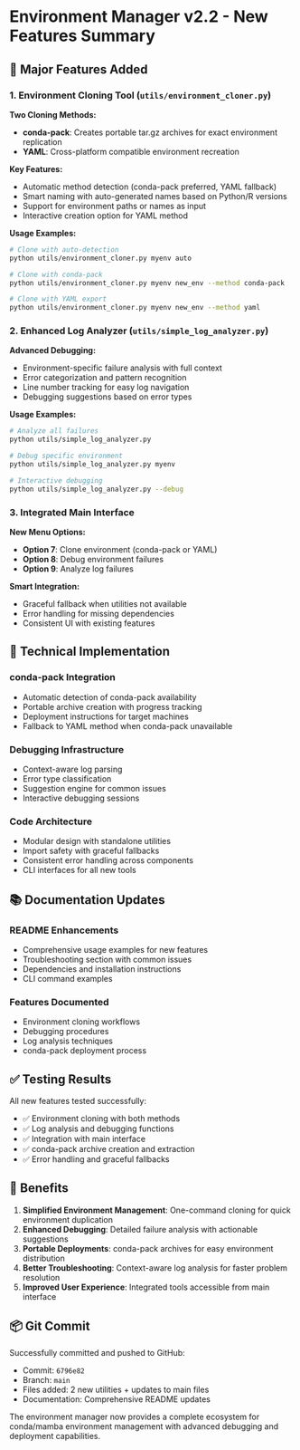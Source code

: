 # Environment Manager v2.2 - New Features Summary

## 🚀 Major Features Added

### 1. Environment Cloning Tool (`utils/environment_cloner.py`)

**Two Cloning Methods:**
- **conda-pack**: Creates portable tar.gz archives for exact environment replication
- **YAML**: Cross-platform compatible environment recreation

**Key Features:**
- Automatic method detection (conda-pack preferred, YAML fallback)
- Smart naming with auto-generated names based on Python/R versions
- Support for environment paths or names as input
- Interactive creation option for YAML method

**Usage Examples:**
```bash
# Clone with auto-detection
python utils/environment_cloner.py myenv auto

# Clone with conda-pack
python utils/environment_cloner.py myenv new_env --method conda-pack

# Clone with YAML export
python utils/environment_cloner.py myenv new_env --method yaml
```

### 2. Enhanced Log Analyzer (`utils/simple_log_analyzer.py`)

**Advanced Debugging:**
- Environment-specific failure analysis with full context
- Error categorization and pattern recognition
- Line number tracking for easy log navigation
- Debugging suggestions based on error types

**Usage Examples:**
```bash
# Analyze all failures
python utils/simple_log_analyzer.py

# Debug specific environment
python utils/simple_log_analyzer.py myenv

# Interactive debugging
python utils/simple_log_analyzer.py --debug
```

### 3. Integrated Main Interface

**New Menu Options:**
- **Option 7**: Clone environment (conda-pack or YAML)
- **Option 8**: Debug environment failures
- **Option 9**: Analyze log failures

**Smart Integration:**
- Graceful fallback when utilities not available
- Error handling for missing dependencies
- Consistent UI with existing features

## 🔧 Technical Implementation

### conda-pack Integration
- Automatic detection of conda-pack availability
- Portable archive creation with progress tracking
- Deployment instructions for target machines
- Fallback to YAML method when conda-pack unavailable

### Debugging Infrastructure
- Context-aware log parsing
- Error type classification
- Suggestion engine for common issues
- Interactive debugging sessions

### Code Architecture
- Modular design with standalone utilities
- Import safety with graceful fallbacks
- Consistent error handling across components
- CLI interfaces for all new tools

## 📚 Documentation Updates

### README Enhancements
- Comprehensive usage examples for new features
- Troubleshooting section with common issues
- Dependencies and installation instructions
- CLI command examples

### Features Documented
- Environment cloning workflows
- Debugging procedures
- Log analysis techniques
- conda-pack deployment process

## ✅ Testing Results

All new features tested successfully:
- ✅ Environment cloning with both methods
- ✅ Log analysis and debugging functions
- ✅ Integration with main interface
- ✅ conda-pack archive creation and extraction
- ✅ Error handling and graceful fallbacks

## 🎯 Benefits

1. **Simplified Environment Management**: One-command cloning for quick environment duplication
2. **Enhanced Debugging**: Detailed failure analysis with actionable suggestions
3. **Portable Deployments**: conda-pack archives for easy environment distribution
4. **Better Troubleshooting**: Context-aware log analysis for faster problem resolution
5. **Improved User Experience**: Integrated tools accessible from main interface

## 📦 Git Commit

Successfully committed and pushed to GitHub:
- Commit: `6796e82`
- Branch: `main`
- Files added: 2 new utilities + updates to main files
- Documentation: Comprehensive README updates

The environment manager now provides a complete ecosystem for conda/mamba environment management with advanced debugging and deployment capabilities.
